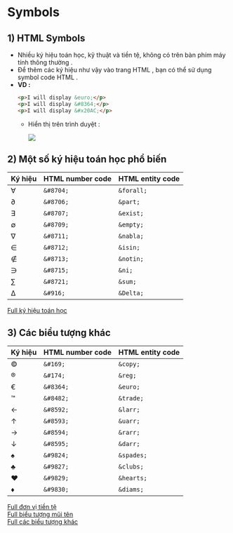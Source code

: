 # Symbols
## **1) HTML Symbols**
- Nhiều ký hiệu toán học, kỹ thuật và tiền tệ, không có trên bàn phím máy tính thông thường .
- Để thêm các ký hiệu như vậy vào trang HTML , bạn có thể sử dụng symbol code HTML .
- **VD :**
    ```html
    <p>I will display &euro;</p>
    <p>I will display &#8364;</p>
    <p>I will display &#x20AC;</p>
    ```
    - Hiển thị trên trình duyệt :

        <img src=https://i.imgur.com/RxTKtK6.png>

## **2) Một số ký hiệu toán học phổ biến**

| Ký hiệu | HTML number code | HTML entity code |
|---------|------------------|------------------|
| &#8704; | `&#8704;` | `&forall;` |
| &#8706; | `&#8706;` | `&part;` |
| &#8707; | `&#8707;` | `&exist;` |
| &#8709; | `&#8709;` | `&empty;` |
| &#8711; | `&#8711;` | `&nabla;` |
| &#8712; | `&#8712;` | `&isin;` |
| &#8713; | `&#8713;` | `&notin;` |
| &#8715; | `&#8715;` | `&ni;` |
| &#8721; | `&#8721;` | `&sum;` |
| &#916; | `&#916;` | `&Delta;` |

[Full ký hiệu toán học](https://www.w3schools.com/charsets/ref_utf_math.asp)

## **3) Các biểu tượng khác**

| Ký hiệu | HTML number code | HTML entity code |
|---------|------------------|------------------|
| &#169; | `&#169;` | `&copy;` |
| &#174; | `&#174;` | `&reg;` |
| &#8364; | `&#8364;` | `&euro;` |
| &#8482; | `&#8482;` | `&trade;` |
| &#8592; | `&#8592;` | `&larr;` |
| &#8593; | `&#8593;` | `&uarr;` |
| &#8594; | `&#8594;` | `&rarr;` |
| &#8595; | `&#8595;` | `&darr;` |
| &#9824; | `&#9824;` | `&spades;` |
| &#9827; | `&#9827;` | `&clubs;` |
| &#9829; | `&#9829;` | `&hearts;` |
| &#9830; | `&#9830;` | `&diams;` |

[Full đơn vị tiền tệ](https://www.w3schools.com/charsets/ref_utf_currency.asp)<br>
[Full biểu tượng mũi tên](https://www.w3schools.com/charsets/ref_utf_arrows.asp)<br>
[Full các biểu tượng khác](https://www.w3schools.com/charsets/ref_utf_symbols.asp)<br>



